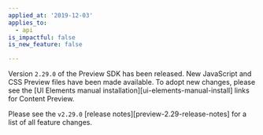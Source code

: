 ```yaml
---
applied_at: '2019-12-03'
applies_to:
  - api
is_impactful: false
is_new_feature: false

---
```



Version `2.29.0` of the Preview SDK has been released. New JavaScript and CSS
Preview files have been made available. To adopt new changes, please see the
[UI Elements manual installation][ui-elements-manual-install] links for Content
Preview.

Please see the `v2.29.0` [release notes][preview-2.29-release-notes] for a list
of all feature changes.

